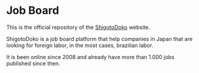 # Job Board

This is the official repository of the [ShigotoDoko](https://www.shigotodoko.com) website.

ShigotoDoko is a job board platform that help companies in Japan that are looking for foreign labor, in the most cases, brazilian labor.

It is been online since 2008 and already have more than 1.000 jobs published since then.
